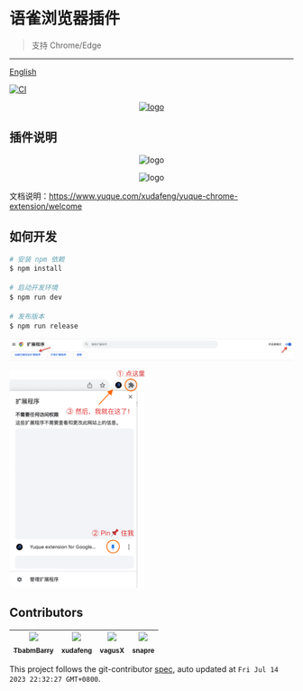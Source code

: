 # 语雀浏览器插件

> 支持 Chrome/Edge

---

[English](README.en.md)

[![CI][ci-image]][ci-url]

[ci-image]: https://github.com/yuque/yuque-chrome-extension/actions/workflows/ci.yml/badge.svg
[ci-url]: https://github.com/yuque/yuque-chrome-extension/actions/workflows/ci.yml

<p align="center">
  <a href="https://www.yuque.com/xudafeng/yuque-chrome-extension/welcome">
    <img
      alt="logo"
      src="./resources/logo.png"
      width="200"
    />
  </a>
</p>

## 插件说明

<p align="center">
  <img
    alt="logo"
    src="./resources/demo-1.gif"
    width="600"
  />
</p>

<p align="center">
  <img
    alt="logo"
    src="./resources/demo-2.gif"
    width="600"
  />
</p>

文档说明：https://www.yuque.com/xudafeng/yuque-chrome-extension/welcome

## 如何开发

```bash
# 安装 npm 依赖
$ npm install

# 启动开发环境
$ npm run dev

# 发布版本
$ npm run release
```

<img
  alt="logo"
  src="./resources/dev-1.png"
  width="750"
/>

<img
  alt="logo"
  src="./resources/dev-2.png"
  width="240"
/>

<!-- GITCONTRIBUTOR_START -->

## Contributors

|[<img src="https://avatars.githubusercontent.com/u/71264455?v=4" width="100px;"/><br/><sub><b>TbabmBarry</b></sub>](https://github.com/TbabmBarry)<br/>|[<img src="https://avatars.githubusercontent.com/u/1011681?v=4" width="100px;"/><br/><sub><b>xudafeng</b></sub>](https://github.com/xudafeng)<br/>|[<img src="https://avatars.githubusercontent.com/u/6828924?v=4" width="100px;"/><br/><sub><b>vagusX</b></sub>](https://github.com/vagusX)<br/>|[<img src="https://avatars.githubusercontent.com/u/52845048?v=4" width="100px;"/><br/><sub><b>snapre</b></sub>](https://github.com/snapre)<br/>|
| :---: | :---: | :---: | :---: |


This project follows the git-contributor [spec](https://github.com/xudafeng/git-contributor), auto updated at `Fri Jul 14 2023 22:32:27 GMT+0800`.

<!-- GITCONTRIBUTOR_END -->

